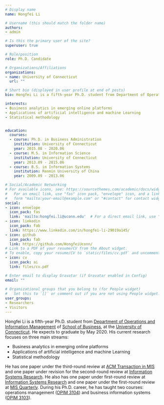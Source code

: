```yaml
---
# Display name
name: Hongfei Li

# Username (this should match the folder name)
authors:
- admin

# Is this the primary user of the site?
superuser: true

# Role/position
role: Ph.D. Candidate

# Organizations/Affiliations
organizations:
- name: University of Connecticut
  url: ""

# Short bio (displayed in user profile at end of posts)
bio: Hongfei Li is a fifth-year Ph.D. student from Department of Operations and Information Management of School of Business, at the University of Connecticut. He expects to graduate by May 2020. His current research focuses on three main streams.

interests:
- Business analytics in emerging online platforms
- Applications of artificial intelligence and machine Learning
- Statistical methodology


education:
  courses:
  - course: Ph.D. in Business Administration
    institution: University of Connecticut
    year: 2015.08 - 2020.06
  - course: M.S. in Information Science
    institution: University of Connecticut
    year: 2013.09 - 2015.06
  - course: B.S. in Information Systems
    institution: Renmin University of China
    year: 2009.09 - 2013.06

# Social/Academic Networking
# For available icons, see: https://sourcethemes.com/academic/docs/widgets/#icons
#   For an email link, use "fas" icon pack, "envelope" icon, and a link in the
#   form "mailto:your-email@example.com" or "#contact" for contact widget.
social:
- icon: envelope
  icon_pack: fas
  link: 'mailto:hongfei.li@uconn.edu'  # For a direct email link, use "mailto:test@example.org".
- icon: linkedin
  icon_pack: fab
  link: https://www.linkedin.com/in/hongfei-li-29019a145/
- icon: github
  icon_pack: fab
  link: https://github.com/HongfeiUconn/
# Link to a PDF of your resume/CV from the About widget.
# To enable, copy your resume/CV to `static/files/cv.pdf` and uncomment the lines below.  
- icon: cv
  icon_pack: ai
  link: files/cv.pdf

# Enter email to display Gravatar (if Gravatar enabled in Config)
email: ""
  
# Organizational groups that you belong to (for People widget)
#   Set this to `[]` or comment out if you are not using People widget.  
user_groups:
- Researchers
- Visitors
---
```


Hongfei Li is a fifth-year Ph.D. student from [Department of Operations and Information Management](https://opim.business.uconn.edu/) of [School of Business](https://www.business.uconn.edu/), at the [University of Connecticut](https://uconn.edu/). He expects to graduate by May 2020. His current research focuses on three main streams: 

* Business analytics in emerging online platforms
* Applications of artificial intelligence and machine Learning 
* Statistical methodology

He has one paper under the third-round review at [ACM Transaction in MIS](https://tmis.acm.org/) and one paper under revision for the second-round review at [Information Systems Research](https://pubsonline.informs.org/journal/isre). He also has one paper under first-round review at [Information Systems Research](https://pubsonline.informs.org/journal/isre) and one paper under the first-round review at [MIS Quarterly](https://www.misq.org/). During his Ph.D. career, he has taught two courses: operations management ([OPIM 3104](https://hongfeiuconn.github.io/OPIM3104/)) and business information systems ([OPIM 3103](https://hongfeiuconn.github.io/OPIM3103/)).

